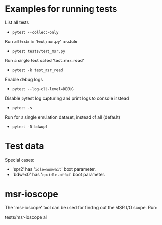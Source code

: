 # Examples for running tests

List all tests
* ```pytest --collect-only```

Run all tests in 'test_msr.py' module
* ```pytest tests/test_msr.py```

Run a single test called 'test_msr_read'
* ```pytest -k test_msr_read```

Enable debug logs
* ```pytest --log-cli-level=DEBUG```

Disable pytest log capturing and print logs to console instead
* ```pytest -s```

Run for a single emulation dataset, instead of all (default)
* ```pytest -D bdwup0```

# Test data

Special cases:
* 'spr2' has '```idle=nomwait```' boot parameter.
* 'bdwex0' has '```cpuidle.off=1```' boot parameter.

# msr-ioscope

The 'msr-ioscope' tool can be used for finding out the MSR I/O scope. Run:

tests/msr-ioscope all
